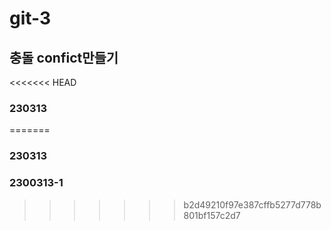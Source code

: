 # git-3
## 충돌 confict만들기
<<<<<<< HEAD
### 230313
=======
### 230313
### 2300313-1
>>>>>>> b2d49210f97e387cffb5277d778b801bf157c2d7
